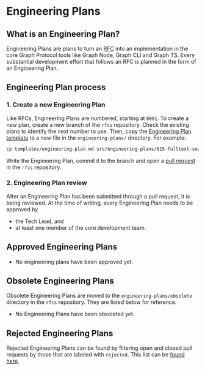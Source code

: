 # Engineering Plans

## What is an Engineering Plan?

Engineering Plans are plans to turn an [RFC](./rfcs.md) into an implementation
in the core Graph Protocol tools like Graph Node, Graph CLI and Graph TS. Every
substantial development effort that follows an RFC is planned in the form of an
Engineering Plan.

## Engineering Plan process

### 1. Create a new Engineering Plan

Like RFCs, Engineering Plans are numbered, starting at `0001`. To create a new
plan, create a new branch of the `rfcs` repository. Check the existing plans to
identify the next number to use. Then, copy the [Engineering Plan
template](./engineering-plans/0000-template.md) to a new file in the
`engineering-plans/` directory. For example:

```sh
cp templates/engineering-plan.md src/engineering-plans/015-fulltext-search.md
```

Write the Engineering Plan, commit it to the branch and open a [pull
request](https://github.com/graphprotocol/rfcs/pulls) in the `rfcs` repository.

### 2. Engineering Plan review

After an Engineering Plan has been submitted through a pull request, it is being
reviewed. At the time of writing, every Engineering Plan needs to be approved by

- the Tech Lead, and
- at least one member of the core development team.

## Approved Engineering Plans

- No engineering plans have been approved yet.

## Obsolete Engineering Plans

Obsolete Engineering Plans are moved to the `engineering-plans/obsolete`
directory in the `rfcs` repository. They are listed below for reference.

- No Engineering Plans have been obsoleted yet.

## Rejected Engineering Plans

Rejected Engineering Plans can be found by filtering open and closed pull
requests by those that are labeled with `rejected`. This list can be [found
here](https://github.com/graphprotocol/rfcs/issues?q=label:engineering-plan+label:rejected).
